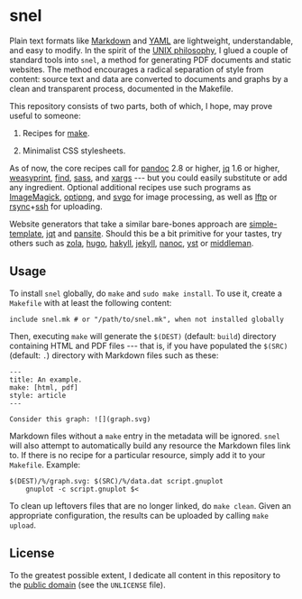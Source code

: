 snel
==============================================================================

Plain text formats like [Markdown](http://commonmark.org/help/) and 
[YAML](http://www.yaml.org/spec/) are lightweight, understandable, and easy to 
modify. In the spirit of the [UNIX 
philosophy](https://en.wikipedia.org/wiki/Unix_philosophy), I glued a couple 
of standard tools into `snel`, a method for generating PDF documents and 
static websites. The method encourages a radical separation of style from 
content: source text and data are converted to documents and graphs by a clean 
and transparent process, documented in the Makefile.

This repository consists of two parts, both of which, I hope, may prove useful 
to someone:

1.  Recipes for [make](https://www.gnu.org/software/make).

2.  Minimalist CSS stylesheets.

As of now, the core recipes call for [pandoc](http://pandoc.org/) 2.8 or 
higher, [jq](https://stedolan.github.io/jq/) 1.6 or higher,
[weasyprint](https://weasyprint.org/),
[find](https://www.gnu.org/software/findutils/), 
[sass](http://sass-lang.com/), and
[xargs](https://savannah.gnu.org/projects/findutils/) --- but you could easily 
substitute or add any ingredient. Optional additional recipes use such 
programs as [ImageMagick](http://www.imagemagick.org/),
[optipng](http://optipng.sourceforge.net/), and
[svgo](https://github.com/svg/svgo) for image processing, as well as
[lftp](http://lftp.yar.ru/) or 
[rsync](https://rsync.samba.org/)+[ssh](http://www.openssh.com/) for 
uploading. 
 
Website generators that take a similar bare-bones approach are 
[simple-template](https://github.com/simple-template/pandoc), 
[jqt](https://fadado.github.io/jqt/) and 
[pansite](https://github.com/wcaleb/website). Should this be a bit primitive 
for your tastes, try others such as [zola](https://www.getzola.org/), 
[hugo](http://gohugo.io/), [hakyll](https://jaspervdj.be/hakyll/about.html),
[jekyll](http://jekyllrb.com/), [nanoc](https://nanoc.ws/), 
[yst](https://github.com/jgm/yst) or [middleman](https://middlemanapp.com/). 


Usage
-------------------------------------------------------------------------------

To install `snel` globally, do `make` and `sudo make install`. To use it, 
create a `Makefile` with at least the following content:

    include snel.mk # or "/path/to/snel.mk", when not installed globally

Then, executing `make` will generate the `$(DEST)` (default: `build`) 
directory containing HTML and PDF files --- that is, if you have populated the 
`$(SRC)` (default: `.`) directory with Markdown files such as these:

    ---
    title: An example.
    make: [html, pdf]
    style: article
    ---

    Consider this graph: ![](graph.svg)

Markdown files without a `make` entry in the metadata will be ignored. `snel` 
will also attempt to automatically build any resource the Markdown files link 
to. If there is no recipe for a particular resource, simply add it to your 
`Makefile`. Example:

    $(DEST)/%/graph.svg: $(SRC)/%/data.dat script.gnuplot
        gnuplot -c script.gnuplot $<

To clean up leftovers files that are no longer linked, do `make clean`. Given 
an appropriate configuration, the results can be uploaded by calling `make 
upload`.


License
------------------------------------------------------------------------------

To the greatest possible extent, I dedicate all content in this
repository to the [public domain](https://unlicense.org/) (see the
`UNLICENSE` file).

